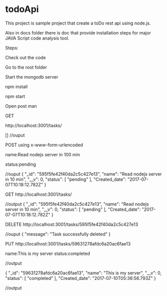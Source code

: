 # todoApi
This project is sample project that create a toDo rest api using node.js.

Also in docs folder there is doc that provide installation steps for major JAVA Script code  analysis tool.

Steps:

Check out the code

Go to the root folder

Start the mongodb server

npm install

npm start 

 Open post man
 
GET 

 http://localhost:3001/tasks/
 
 [] //ouput
 
 POST using x-www-form-urlencoded
 
 name:Read nodejs server in 100 min
 
 status:pending
 
 //ouput
 {
    "_id": "595f5fe42f40da2c5c427e13",
    "name": "Read nodejs server in 10 min",
    "__v": 0,
    "status": [
        "pending"
    ],
    "Created_date": "2017-07-07T10:18:12.782Z"
}

GET  http://localhost:3001/tasks/

//output
{
    "_id": "595f5fe42f40da2c5c427e13",
    "name": "Read nodejs server in 10 min",
    "__v": 0,
    "status": [
        "pending"
    ],
    "Created_date": "2017-07-07T10:18:12.782Z"
}

DELETE  http://localhost:3001/tasks/595f5fe42f40da2c5c427e13  

//ouput
{
    "message": "Task successfully deleted"
}

PUT http://localhost:3001/tasks/59631278afdc6a20ac6fae13

 name:This is my server
 status:completed
 
 //output
 
 {
    "_id": "59631278afdc6a20ac6fae13",
    "name": "This is my server",
    "__v": 0,
    "status": [
        "completed"
    ],
    "Created_date": "2017-07-10T05:36:56.793Z"
}

//output

 
